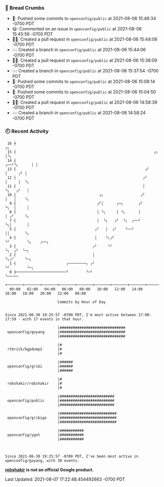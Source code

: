 ### 🍞 Bread Crumbs

 * 🚢: Pushed some commits to `openconfig/public` at 2021-08-06 15:46:34 -0700 PDT
 * 😃: Commented on an issue in `openconfig/public` at 2021-08-06 15:45:56 -0700 PDT
 * ✍🏼: Created a pull request in `openconfig/public` at 2021-08-06 15:44:06 -0700 PDT
 * 💥: Created a branch in `openconfig/public` at 2021-08-06 15:44:06 -0700 PDT
 * ✍🏼: Created a pull request in `openconfig/public` at 2021-08-06 15:38:09 -0700 PDT
 * 💥: Created a branch in `openconfig/public` at 2021-08-06 15:37:54 -0700 PDT
 * 🚢: Pushed some commits to `openconfig/public` at 2021-08-06 15:08:14 -0700 PDT
 * 🚢: Pushed some commits to `openconfig/public` at 2021-08-06 15:04:50 -0700 PDT
 * ✍🏼: Created a pull request in `openconfig/public` at 2021-08-06 14:58:39 -0700 PDT
 * 💥: Created a branch in `openconfig/public` at 2021-08-06 14:58:24 -0700 PDT

### 🕘 Recent Activity
```
 16 ┼                                                                        ╭╮
 15 ┤                                                               ╭╮       │╰╮
 14 ┤                                                            ╭──╯╰╮      │ │
 13 ┤                                                           ╭╯    │     ╭╯ │
 12 ┤                                                          ╭╯     │     │  ╰╮
 11 ┤                                                          │      ╰╮   ╭╯   │
 10 ┤                                      ╭╮                 ╭╯       │   │    ╰╮
  9 ┤                                     ╭╯│      ╭─╮       ╭╯        ╰╮  │     │
  8 ┤                                     │ ╰╮     │ ╰╮      │          │ ╭╯     ╰╮
  7 ┤                                     │  ╰╮   ╭╯  ╰╮  ╭──╯          ╰╮│       │
  5 ┤                                    ╭╯   │  ╭╯    ╰──╯              ││       ╰╮
  4 ┤                                    │    ╰╮╭╯                       ╰╯        ╰╮    ╭──╮
  3 ┤                                   ╭╯     ╰╯                                   ╰╮  ╭╯  ╰─╮
  2 ┤                                   │                                            ╰╮╭╯     ╰─╮
  1 ┤                       ╭────────╮ ╭╯                                             ╰╯        ╰─╮
  0 ┼───────────────────────╯        ╰─╯                                                          ╰─────
    +───────+───────+───────+───────+───────+───────+───────+───────+───────+───────+───────+───────+────
  00:00   02:00   04:00   06:00   08:00   10:00   12:00   14:00   16:00   18:00   20:00   22:00   00:00   

						Commits by Hour of Day


Since 2021-06-30 19:25:57 -0700 PDT, I'm most active between 17:00-17:59 - with 17 events in that hour.

```



```
                        |##############################
 openconfig/goyang      |##############################
                        |##############################

                        |#
 rtbrick/bgpdump2       |#
                        |#

                        |######
 openconfig/gribi       |######
                        |######

                        |#
 robshakir/robshakir    |#
                        |#

                        |#########################
 openconfig/public      |#########################
                        |#########################

                        |##########################
 openconfig/gribigo     |##########################
                        |##########################

                        |###########
 openconfig/ygot        |###########
                        |###########



Since 2021-06-30 19:25:57 -0700 PDT, I've been most active in openconfig/goyang, with 30 events.

```
**[robshakir](mailto:robjs@google.com) is not an official Google product.**  


Last Updated: 2021-08-07 17:22:48.454492663 -0700 PDT
